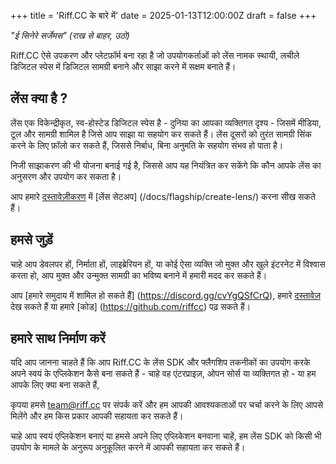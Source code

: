 +++
title = 'Riff.CC के बारे में'
date = 2025-01-13T12:00:00Z
draft = false
+++

*"ई सिनेरे सर्जेमस" (राख से बाहर, उठो)*

Riff.CC ऐसे उपकरण और प्लेटफ़ॉर्म बना रहा है जो उपयोगकर्ताओं को लेंस नामक स्थायी, लचीले डिजिटल स्पेस में डिजिटल सामग्री बनाने और साझा करने में सक्षम बनाते हैं।

## लेंस क्या है ?
लेंस एक विकेन्द्रीकृत, स्व-होस्टेड डिजिटल स्पेस है - दुनिया का आपका व्यक्तिगत दृश्य - जिसमें मीडिया, टूल और सामग्री शामिल है जिसे आप साझा या सहयोग कर सकते हैं। लेंस दूसरों को तुरंत सामग्री सिंक करने के लिए फ़ॉलो कर सकते हैं, जिससे निर्बाध, बिना अनुमति के सहयोग संभव हो पाता है।

निजी साझाकरण की भी योजना बनाई गई है, जिससे आप यह नियंत्रित कर सकेंगे कि कौन आपके लेंस का अनुसरण और उपयोग कर सकता है।

आप हमारे [दस्तावेज़ीकरण](/docs) में [लेंस सेटअप] (/docs/flagship/create-lens/) करना सीख सकते हैं।

## हमसे जुड़ें

चाहे आप डेवलपर हों, निर्माता हों, लाइब्रेरियन हों, या कोई ऐसा व्यक्ति जो मुक्त और खुले इंटरनेट में विश्वास करता हो, आप मुक्त और उन्मुक्त सामग्री का भविष्य बनाने में हमारी मदद कर सकते हैं।

आप [हमारे समुदाय में शामिल हो सकते हैं] (https://discord.gg/cvYgQSfCrQ), हमारे [दस्तावेज़](/दस्तावेज़) देख सकते हैं या हमारे [कोड] (https://github.com/riffcc) पढ़ सकते हैं।

## हमारे साथ निर्माण करें
<p>यदि आप जानना चाहते हैं कि आप Riff.CC के लेंस SDK और फ्लैगशिप तकनीकों का उपयोग करके अपने स्वयं के
एप्लिकेशन कैसे बना सकते हैं - चाहे वह एंटरप्राइज़, ओपन सोर्स या व्यक्तिगत हो - या हम आपके लिए क्या बना सकते हैं,</p>

कृपया हमसे [team@riff.cc](mailto:team@riff.cc) पर संपर्क करें और हम आपकी आवश्यकताओं पर चर्चा करने के लिए आपसे मिलेंगे और हम किस प्रकार आपकी सहायता कर सकते हैं।

चाहे आप स्वयं एप्लिकेशन बनाएं या हमसे अपने लिए एप्लिकेशन बनवाना चाहें, हम लेंस SDK को किसी भी उपयोग के मामले के अनुरूप अनुकूलित करने में आपकी सहायता कर सकते हैं।
